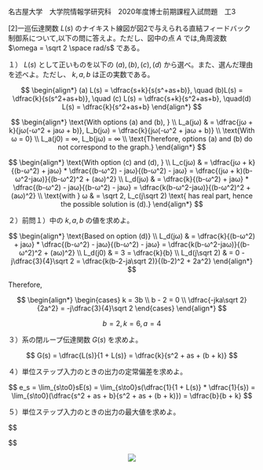 名古屋大学　大学院情報学研究科　2020年度博士前期課程入試問題　工3

\[2]一巡伝達関数 $L(s)$ のナイキスト線図が図2で与えられる直結フィードバック制御系について,以下の問に答えよ。ただし、図中の点 $A$ では,角周波数 $\omega = \sqrt 2 \space rad/s$ である。

１） $L(s)$ として正いものを以下の $(a), (b), (c), (d)$ から選べ。また、選んだ理由を述べよ。ただし、 $k, a, b$ は正の実数である。

$$
    \begin{align*}
        (a) L(s) = \dfrac{s+k}{s(s^+as+b)}, \quad (b)L(s) = \dfrac{k}{s(s^2+as+b)},  \quad (c) L(s) = \dfrac{s+k}{s^2+as+b},   \quad(d) L(s) = \dfrac{k}{s^2+as+b}
    \end{align*}
$$

$$
    \begin{align*}
        \text{With options (a) and (b), } \\
        L_a(jω) & = \dfrac{jω + k}{jω(-ω^2 + jaω + b)}, L_b(jω) = \dfrac{k}{jω(-ω^2 + jaω + b)} \\
        \text{With ω = 0} \\
        L_a(j0) = ∞, L_b(jω) = ∞ \\
        \text{Therefore, options (a) and (b) do not correspond to the graph.}        
    \end{align*}
$$

$$
    \begin{align*}
        \text{With option (c) and (d), } \\
        L_c(jω) & = \dfrac{jω + k}{(b-ω^2) + jaω} * \dfrac{(b-ω^2) - jaω}{(b-ω^2) - jaω} = \dfrac{(jω + k)(b-ω^2-jaω)}{(b-ω^2)^2 + (aω)^2} \\
        L_d(jω) & = \dfrac{k}{(b-ω^2) + jaω} * \dfrac{(b-ω^2) - jaω}{(b-ω^2) - jaω} = \dfrac{k(b-ω^2-jaω)}{(b-ω^2)^2 + (aω)^2} \\
        \text{with } ω & = \sqrt 2, L_c(j\sqrt 2)
        \text{ has real part, hence the possible solution is (d).} 
    \end{align*}
$$

２）前問１）中の $k, a, b$ の値を求めよ。

$$
    \begin{align*}
        \text{Based on option (d)} \\
        L_d(jω) & = \dfrac{k}{(b-ω^2) + jaω} * \dfrac{(b-ω^2) - jaω}{(b-ω^2) - jaω} = \dfrac{k(b-ω^2-jaω)}{(b-ω^2)^2 + (aω)^2} \\
        L_d(j0) & = 3 = \dfrac{k}{b} \\
        L_d(j\sqrt 2) & = 0 - j\dfrac{3}{4}\sqrt 2 = \dfrac{k(b-2-ja\sqrt 2)}{(b-2)^2 + 2a^2}
    \end{align*}
$$

Therefore, 

$$
    \begin{align*}
        \begin{cases}
            k = 3b \\
            b - 2 = 0 \\
            \dfrac{-jka\sqrt 2}{2a^2} = -j\dfrac{3}{4}\sqrt 2
        \end{cases}
    \end{align*}
$$

$$
    b = 2, k = 6, a = 4
$$

３）系の閉ループ伝達関数 $G(s)$ を求めよ。

$$
    G(s) = \dfrac{L(s)}{1 + L(s)} = \dfrac{k}{s^2 + as + (b + k)}
$$

４）単位ステップ入力のときの出力の定常偏差を求めよ。

$$
    e_s = \lim_{s\to0}sE(s) = \lim_{s\to0}s(\dfrac{1}{1 + L(s)} * \dfrac{1}{s}) = \lim_{s\to0}(\dfrac{s^2 + as + b}{s^2 + as + (b + k)}) = \dfrac{b}{b + k}
$$

５）単位ステップ入力のときの出力の最大値を求めよ。

$$
    
$$

<p align="center">
    <img src="https://gcdnb.pbrd.co/images/dhcZNqZ61z6r.png?o=1"/>
</p>
